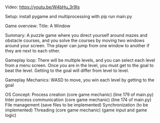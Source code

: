 Video: https://youtu.be/W4bHu_3r9Is

Setup:
install pygame and multiprocessing with pip
run main.py

Game overview:
Title: A Window

Summary: A puzzle game where you direct yourself around mazes and obstacle courses, and you solve the courses by moving two windows around your screen. The player can jump from one window to another if they are next to each other. 

Gameplay loop: There will be multiple levels, and you can select each level from a menu screen. Once you are in the level, you must get to the goal to beat the level. Getting to the goal will differ from level to level.

Gameplay Mechanics:
WASD to move, you win each level by getting to the goal

OS Concept:
Process creation (core game mechanic) (line 179 of main.py)
Inter process communication (core game mechanic) (line 174 of main.py)
File management (save files to be implemented)
Synchronization (to be implemented)
Threading (core game mechanic) (game input and game logic)
